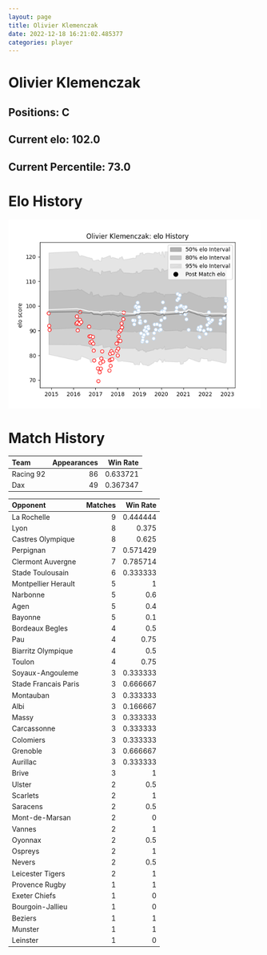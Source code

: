 ```yaml
---  
layout: page  
title: Olivier Klemenczak  
date: 2022-12-18 16:21:02.485377  
categories: player  
---
```

# Olivier Klemenczak

## Positions: C

## Current elo: 102.0

## Current Percentile: 73.0

# Elo History


![elo history](history_OlivierKlemenczak.png)
# Match History


| Team      |   Appearances |   Win Rate |
|:----------|--------------:|-----------:|
| Racing 92 |            86 |   0.633721 |
| Dax       |            49 |   0.367347 |

| Opponent             |   Matches |   Win Rate |
|:---------------------|----------:|-----------:|
| La Rochelle          |         9 |   0.444444 |
| Lyon                 |         8 |   0.375    |
| Castres Olympique    |         8 |   0.625    |
| Perpignan            |         7 |   0.571429 |
| Clermont Auvergne    |         7 |   0.785714 |
| Stade Toulousain     |         6 |   0.333333 |
| Montpellier Herault  |         5 |   1        |
| Narbonne             |         5 |   0.6      |
| Agen                 |         5 |   0.4      |
| Bayonne              |         5 |   0.1      |
| Bordeaux Begles      |         4 |   0.5      |
| Pau                  |         4 |   0.75     |
| Biarritz Olympique   |         4 |   0.5      |
| Toulon               |         4 |   0.75     |
| Soyaux-Angouleme     |         3 |   0.333333 |
| Stade Francais Paris |         3 |   0.666667 |
| Montauban            |         3 |   0.333333 |
| Albi                 |         3 |   0.166667 |
| Massy                |         3 |   0.333333 |
| Carcassonne          |         3 |   0.333333 |
| Colomiers            |         3 |   0.333333 |
| Grenoble             |         3 |   0.666667 |
| Aurillac             |         3 |   0.333333 |
| Brive                |         3 |   1        |
| Ulster               |         2 |   0.5      |
| Scarlets             |         2 |   1        |
| Saracens             |         2 |   0.5      |
| Mont-de-Marsan       |         2 |   0        |
| Vannes               |         2 |   1        |
| Oyonnax              |         2 |   0.5      |
| Ospreys              |         2 |   1        |
| Nevers               |         2 |   0.5      |
| Leicester Tigers     |         2 |   1        |
| Provence Rugby       |         1 |   1        |
| Exeter Chiefs        |         1 |   0        |
| Bourgoin-Jallieu     |         1 |   0        |
| Beziers              |         1 |   1        |
| Munster              |         1 |   1        |
| Leinster             |         1 |   0        |